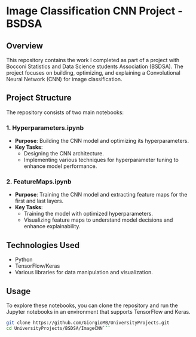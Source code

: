 # Image Classification CNN Project - BSDSA

## Overview
This repository contains the work I completed as part of a project with Bocconi Statistics and Data Science students Association (BSDSA). The project focuses on building, optimizing, and explaining a Convolutional Neural Network (CNN) for image classification.

## Project Structure
The repository consists of two main notebooks:

### 1. Hyperparameters.ipynb
- **Purpose**: Building the CNN model and optimizing its hyperparameters.
- **Key Tasks**:
  - Designing the CNN architecture.
  - Implementing various techniques for hyperparameter tuning to enhance model performance.

### 2. FeatureMaps.ipynb
- **Purpose**: Training the CNN model and extracting feature maps for the first and last layers.
- **Key Tasks**:
  - Training the model with optimized hyperparameters.
  - Visualizing feature maps to understand model decisions and enhance explainability.

## Technologies Used
- Python
- TensorFlow/Keras
- Various libraries for data manipulation and visualization.

## Usage
To explore these notebooks, you can clone the repository and run the Jupyter notebooks in an environment that supports TensorFlow and Keras.

```bash
git clone https://github.com/GiorgioMB/UniversityProjects.git
cd UniversityProjects/BSDSA/ImageCNN```

